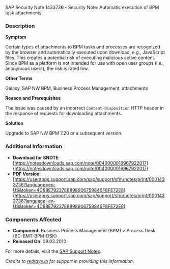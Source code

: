 SAP Security Note 1433736 - Security Note: Automatic execution of BPM task attachments

### Description

**Symptom**

Certain types of attachments to BPM tasks and processes are recognized by the browser and automatically executed upon download, e.g., JavaScript files. This creates a potential risk of executing malicious active content. Since BPM as a platform is not intended for use with open user groups (i.e., anonymous users), the risk is rated low.

**Other Terms**

Galaxy, SAP NW BPM, Business Process Management, attachments

**Reason and Prerequisites**

The issue was caused by an incorrect `Content-Disposition` HTTP header in the response of requests for downloading attachments.

**Solution**

Upgrade to SAP NW BPM 7.20 or a subsequent version.

### Additional Information

- **Download for SNOTE**: [https://notesdownloads.sap.com/note/0040000016967922017](https://notesdownloads.sap.com/note/0040000016967922017)
- **PDF Version**: [https://userapps.support.sap.com/sap/support/sfm/notes/print/0001433736?language=en-US&token=4C88E79237E8898906759846F8FE72E8](https://userapps.support.sap.com/sap/support/sfm/notes/print/0001433736?language=en-US&token=4C88E79237E8898906759846F8FE72E8)

### Components Affected

- **Component**: Business Process Management (BPM) > Process Desk (BC-BMT-BPM-DSK)
- **Released On**: 09.03.2010

For more details, visit the [SAP Support Notes](https://me.sap.com/notes/1433736).

*Credits to [redrays.io](https://redrays.io) for support in providing this information.*